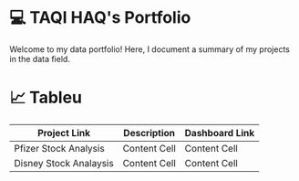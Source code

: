 # 💻 TAQI HAQ's Portfolio
Welcome to my data portfolio! Here, I document a summary of my projects in the data field.

# 📈 Tableu
| Project Link  | Description |Dashboard Link |
| ------------- | ------------- |------------- |
| Pfizer Stock Analysis  | Content Cell  |Content Cell  |
| Disney Stock Analaysis  | Content Cell  |Content Cell  |
